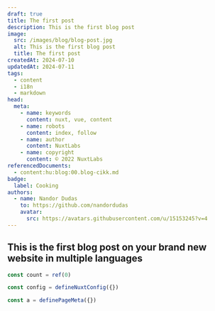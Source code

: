 ```yaml
---
draft: true
title: The first post
description: This is the first blog post
image:
  src: /images/blog/blog-post.jpg
  alt: This is the first blog post
  title: The first post
createdAt: 2024-07-10
updatedAt: 2024-07-11
tags:
  - content
  - i18n
  - markdown
head:
  meta:
    - name: keywords
      content: nuxt, vue, content
    - name: robots
      content: index, follow
    - name: author
      content: NuxtLabs
    - name: copyright
      content: © 2022 NuxtLabs
referencedDocuments:
  - content:hu:blog:00.blog-cikk.md
badge:
  label: Cooking
authors:
  - name: Nandor Dudas
    to: https://github.com/nandordudas
    avatar:
      src: https://avatars.githubusercontent.com/u/15153245?v=4
---
```


## This is the first blog post on your brand new website in multiple languages

```ts [some-code-here.ts]
const count = ref(0)

const config = defineNuxtConfig({})

const a = definePageMeta({})
```
